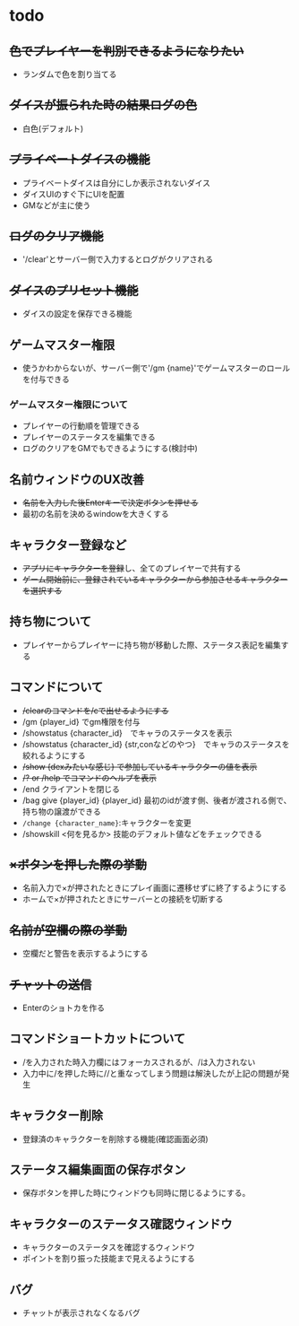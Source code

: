 # todo

## ~~色でプレイヤーを判別できるようになりたい~~ 
- ランダムで色を割り当てる

## ~~ダイスが振られた時の結果ログの色~~
- 白色(デフォルト)

## ~~プライベートダイスの機能~~
- プライベートダイスは自分にしか表示されないダイス
- ダイスUIのすぐ下にUIを配置
- GMなどが主に使う

## ~~ログのクリア機能~~
- '/clear'とサーバー側で入力するとログがクリアされる

## ~~ダイスのプリセット機能~~
- ダイスの設定を保存できる機能

## ゲームマスター権限
- 使うかわからないが、サーバー側で'/gm {name}'でゲームマスターのロールを付与できる

### ゲームマスター権限について
- プレイヤーの行動順を管理できる
- プレイヤーのステータスを編集できる
- ログのクリアをGMでもできるようにする(検討中)


## 名前ウィンドウのUX改善
- ~~名前を入力した後Enterキーで決定ボタンを押せる~~
- 最初の名前を決めるwindowを大きくする

## キャラクター登録など
- ~~アプリにキャラクターを登録~~し、全てのプレイヤーで共有する
- ~~ゲーム開始前に、登録されているキャラクターから参加させるキャラクターを選択する~~

## 持ち物について
- プレイヤーからプレイヤーに持ち物が移動した際、ステータス表記を編集する

## コマンドについて
- ~~/clearのコマンドを/cで出せるようにする~~
- /gm {player_id} でgm権限を付与
- /showstatus {character_id}　でキャラのステータスを表示
- /showstatus {character_id} {str,conなどのやつ}　でキャラのステータスを絞れるようにする
- ~~/show {dexみたいな感じ} で参加しているキャラクターの値を表示~~
- ~~/? or /help でコマンドのヘルプを表示~~
- /end クライアントを閉じる
- /bag give {player_id} {player_id} 最初のidが渡す側、後者が渡される側で、持ち物の譲渡ができる
- `/change {character_name}`:キャラクターを変更
- /showskill <何を見るか>    技能のデフォルト値などをチェックできる

## ~~×ボタンを押した際の挙動~~
- 名前入力で×が押されたときにプレイ画面に遷移せずに終了するようにする
- ホームで×が押されたときにサーバーとの接続を切断する

## ~~名前が空欄の際の挙動~~
- 空欄だと警告を表示するようにする

## ~~チャットの送信~~
- Enterのショトカを作る

## コマンドショートカットについて
- /を入力された時入力欄にはフォーカスされるが、/は入力されない
- 入力中に/を押した時に//と重なってしまう問題は解決したが上記の問題が発生

## キャラクター削除
- 登録済のキャラクターを削除する機能(確認画面必須)

## ステータス編集画面の保存ボタン
- 保存ボタンを押した時にウィンドウも同時に閉じるようにする。

## キャラクターのステータス確認ウィンドウ
- キャラクターのステータスを確認するウィンドウ
- ポイントを割り振った技能まで見えるようにする

## バグ
- チャットが表示されなくなるバグ